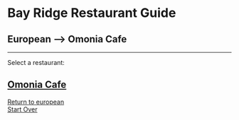 # Bay Ridge Restaurant Guide
## European --> Omonia Cafe
---
Select a restaurant:
## [Omonia Cafe](https://omoniacafe.com/)  


[Return to european](../european.md)  
[Start Over](../../home.md)  